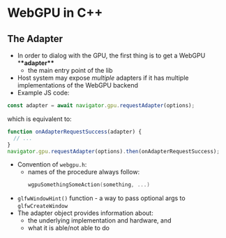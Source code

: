 # WebGPU in C++

## The Adapter

- In order to dialog with the GPU, the first thing is to get a WebGPU \***\*adapter\*\***
  - the main entry point of the lib
- Host system may expose _multiple_ adapters if it has multiple implementations of the WebGPU backend
- Example JS code:

```javascript
const adapter = await navigator.gpu.requestAdapter(options);
```

which is equivalent to:

```javascript
function onAdapterRequestSuccess(adapter) {
  // ...
}
navigator.gpu.requestAdapter(options).then(onAdapterRequestSuccess);
```

- Convention of `webgpu.h`:
  - names of the procedure always follow:
    ```c++
    wgpuSomethingSomeAction(something, ...)
    ```
- `glfwWindowHint()` function - a way to pass optional args to `glfwCreateWindow`
- The adapter object provides information about:
  - the underlying implementation and hardware, and
  - what it is able/not able to do
